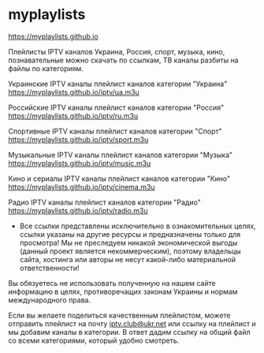 # myplaylists

https://myplaylists.github.io

Плейлисты IPTV каналов Украина, Россия, спорт, музыка, кино, познавательные можно скачать по ссылкам, ТВ каналы разбиты на файлы по категориям.

Украинские IPTV каналы
плейлист каналов категории "Украина" https://myplaylists.github.io/iptv/ua.m3u

Российские IPTV каналы
плейлист каналов категории "Россия" https://myplaylists.github.io/iptv/ru.m3u

Спортивные IPTV каналы
плейлист каналов категории "Спорт" https://myplaylists.github.io/iptv/sport.m3u

Музыкальные IPTV каналы
плейлист каналов категории "Музыка" https://myplaylists.github.io/iptv/music.m3u

Кино и сериалы IPTV каналы
плейлист каналов категории "Кино" https://myplaylists.github.io/iptv/cinema.m3u

Радио IPTV каналы
плейлист каналов категории "Радио" https://myplaylists.github.io/iptv/radio.m3u

* Все ссылки представлены исключительно в ознакомительных целях, ссылки указаны на другие ресурсы и предназначены только для просмотра! Мы не преследуем никакой экономической выгоды (данный проект является некоммерческим), поэтому владельцы сайта, хостинга или авторы не несут какой-либо материальной ответственности!

Вы обязуетесь не использовать полученную на нашем сайте информацию в целях, противоречащих законам Украины и нормам международного права.

Если вы желаете поделиться качественным плейлистом, можете отправить плейлист на почту <a href="mailto:iptv.club@ukr.net?subject=IPTV плейлист">iptv.club@ukr.net</a> или ссылку на плейлист и мы добавим каналы в категории. В ответ дадим ссылку на общий файл со всеми категориями, который удобно смотреть.
